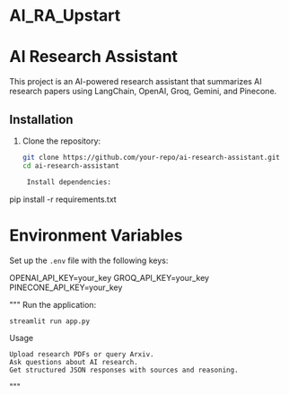 # AI_RA_Upstart
# AI Research Assistant

This project is an AI-powered research assistant that summarizes AI research papers using LangChain, OpenAI, Groq, Gemini, and Pinecone.

## Installation

1. Clone the repository:
   ```sh
   git clone https://github.com/your-repo/ai-research-assistant.git
   cd ai-research-assistant

    Install dependencies:

pip install -r requirements.txt

# Environment Variables  

Set up the `.env` file with the following keys:  

OPENAI_API_KEY=your_key
GROQ_API_KEY=your_key
PINECONE_API_KEY=your_key

"""
Run the application:

    streamlit run app.py

Usage

    Upload research PDFs or query Arxiv.
    Ask questions about AI research.
    Get structured JSON responses with sources and reasoning.
"""

